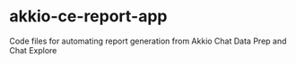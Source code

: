 # akkio-ce-report-app
Code files for automating report generation from Akkio Chat Data Prep and Chat Explore
